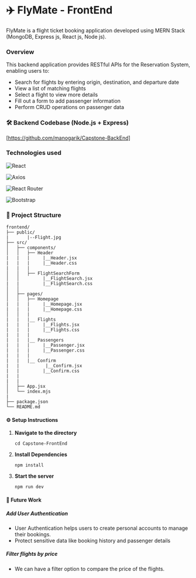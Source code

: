 # ✈️ FlyMate - FrontEnd
FlyMate is a flight ticket booking application developed using MERN Stack (MongoDB, Express js, React js, Node js).

### Overview
This backend application provides RESTful APIs for the Reservation System, enabling users to:

+ Search for flights by entering origin, destination, and departure date
+ View a list of matching flights
+ Select a flight to view more details
+ Fill out a form to add passenger information
+ Perform CRUD operations on passenger data

### :hammer_and_wrench: Backend Codebase (Node.js + Express)
[https://github.com/manogarik/Capstone-BackEnd]

### Technologies used
![React](https://img.shields.io/badge/React-20232A?style=for-the-badge&logo=react&logoColor=61DAFB)

![Axios](https://img.shields.io/badge/Axios-5A29E4?style=for-the-badge&logo=axios&logoColor=white)

![React Router](https://img.shields.io/badge/React_Router-CA4245?style=for-the-badge&logo=react-router&logoColor=white)

![Bootstrap](https://img.shields.io/badge/Bootstrap-563D7C?style=for-the-badge&logo=bootstrap&logoColor=white)

### 📁 Project Structure

```
frontend/
├── public/
|       |--Flight.jpg
├── src/
│   ├── components/
│   │   ├── Header
|   |   |     |__Header.jsx
|   |   |     |__Header.css
|   |   |     
│   │   ├── FlightSearchForm
│   │         |__FlightSearch.jsx
|   |         |__FlightSearch.css
│   │   
│   ├── pages/
│   │   ├── Homepage
|   |   |     |__Homepage.jsx
|   |   |     |__Homepage.css
│   │   |
|   |   |__ Flights
|   |   |     |__Flights.jsx
|   |   |     |__Flights.css
|   |   |
|   |   |__ Passengers
|   |   |     |__Passenger.jsx
|   |   |     |__Passenger.css
|   |   |
|   |   |__ Confirm
|   |          |__Confirm.jsx
|   |         |__Confirm.css
|   |
|   |
│   ├── App.jsx
│   └── index.mjs
|
├── package.json
└── README.md
```

#### ⚙️ Setup Instructions

1. **Navigate to the directory**
   ```
   cd Capstone-FrontEnd
   ```
2. **Install Dependencies**
   ```
   npm install 
   ```
3. **Start the server**
   ```
   npm run dev
   ```

#### 🔐 Future Work
##### Add User Authentication


+ User Authentication helps users to create personal accounts to manage their bookings.
+ Protect sensitive data like booking history and passenger details

##### Filter flights by price
+ We can have a filter option to compare the price of the flights.
